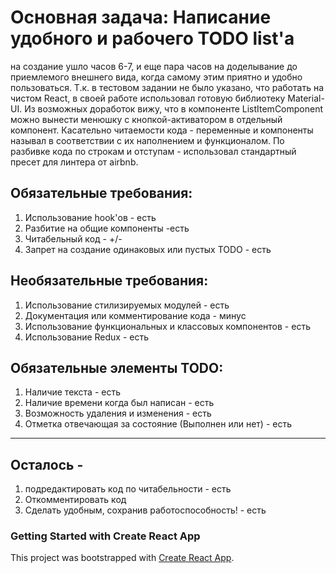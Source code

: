 # Основная задача: Написание удобного и рабочего TODO list'а

на создание ушло часов 6-7, и еще пара часов на доделывание до приемлемого
внешнего вида, когда самому этим приятно и удобно пользоваться. Т.к. в тестовом
задании не было указано, что работать на чистом React, в своей работе
использовал готовую библиотеку Material-UI. Из возможных доработок вижу, что в компоненте ListItemComponent можно
вынести менюшку с кнопкой-активатором в отдельный компонент.
Касательно читаемости кода - переменные и компоненты называл в соответствии с их наполнением и функционалом.
По разбивке кода по строкам и отступам - использовал стандартный пресет для линтера от airbnb.

## Обязательные требования:

1. Использование hook'ов - есть
2. Разбитие на общие компоненты -есть
3. Читабельный код - +/-
4. Запрет на создание одинаковых или пустых TODO - есть

## Необязательные требования:

1. Использование стилизируемых модулей - есть
2. Документация или комментирование кода - минус
3. Использование функциональных и классовых компонентов - есть
4. Использование Redux - есть

## Обязательные элементы TODO:

1. Наличие текста - есть
2. Наличие времени когда был написан - есть
3. Возможность удаления и изменения - есть
4. Отметка отвечающая за состояние (Выполнен или нет) - есть

---

## Осталось -

1. подредактировать код по читабельности - есть
2. Откомментировать код
3. Сделать удобным, сохранив работоспособность! - есть

### Getting Started with Create React App

This project was bootstrapped with
[Create React App](https://github.com/facebook/create-react-app).
